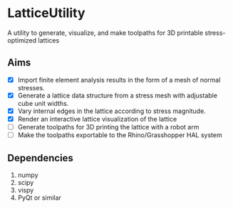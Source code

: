 # LatticeUtility
A utility to generate, visualize, and make toolpaths for 3D printable stress-optimized lattices

## Aims

- [x] Import finite element analysis results in the form of a mesh of normal stresses.
- [x] Generate a lattice data structure from a stress mesh with adjustable cube unit widths.
- [x] Vary internal edges in the lattice according to stress magnitude.
- [x] Render an interactive lattice visualization of the lattice
- [ ] Generate toolpaths for 3D printing the lattice with a robot arm
- [ ] Make the toolpaths exportable to the Rhino/Grasshopper HAL system

## Dependencies
1. numpy
2. scipy
3. vispy
4. PyQt or similar
